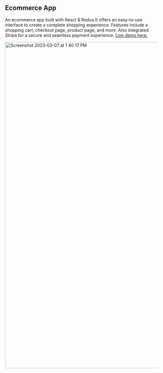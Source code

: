 ## Ecommerce App
An ecommerce app built with React & Redux.It offers an easy-to-use interface to create a complete shopping experience. Features include a shopping cart, checkout page, product page, and more. Also integrated Stripe for a secure and seamless payment experience.
[Live demo here.](https://blingclothing.netlify.app/)


<img width="1073" alt="Screenshot 2023-03-07 at 1 40 17 PM" src="https://user-images.githubusercontent.com/16097217/223399040-3855f906-315a-4ba8-9010-e30d8bdae2ee.png">
